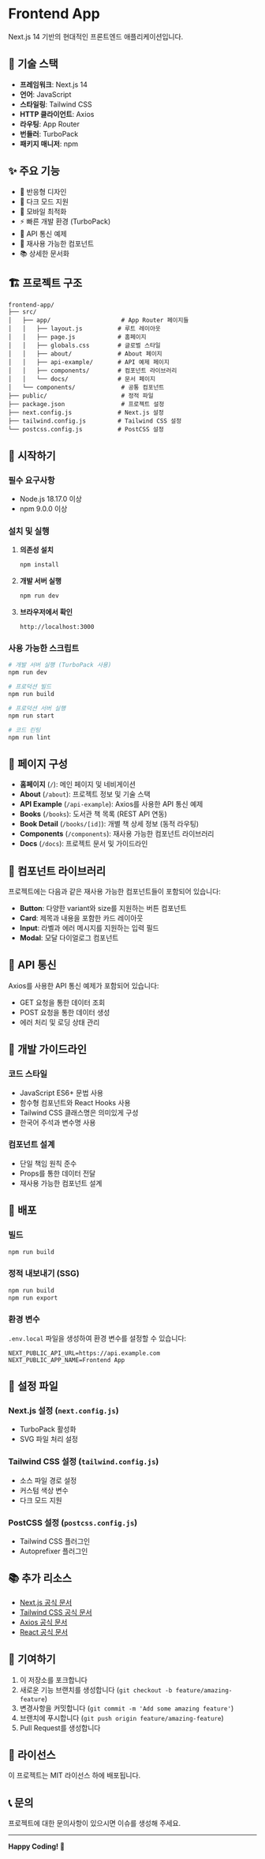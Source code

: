 # Frontend App

Next.js 14 기반의 현대적인 프론트엔드 애플리케이션입니다.

## 🚀 기술 스택

- **프레임워크**: Next.js 14
- **언어**: JavaScript
- **스타일링**: Tailwind CSS
- **HTTP 클라이언트**: Axios
- **라우팅**: App Router
- **번들러**: TurboPack
- **패키지 매니저**: npm

## ✨ 주요 기능

- 🎨 반응형 디자인
- 🌙 다크 모드 지원
- 📱 모바일 최적화
- ⚡ 빠른 개발 환경 (TurboPack)
- 🔄 API 통신 예제
- 🧩 재사용 가능한 컴포넌트
- 📚 상세한 문서화

## 🏗️ 프로젝트 구조

```
frontend-app/
├── src/
│   ├── app/                    # App Router 페이지들
│   │   ├── layout.js          # 루트 레이아웃
│   │   ├── page.js            # 홈페이지
│   │   ├── globals.css        # 글로벌 스타일
│   │   ├── about/             # About 페이지
│   │   ├── api-example/       # API 예제 페이지
│   │   ├── components/        # 컴포넌트 라이브러리
│   │   └── docs/              # 문서 페이지
│   └── components/             # 공통 컴포넌트
├── public/                     # 정적 파일
├── package.json                # 프로젝트 설정
├── next.config.js             # Next.js 설정
├── tailwind.config.js         # Tailwind CSS 설정
└── postcss.config.js          # PostCSS 설정
```

## 🚀 시작하기

### 필수 요구사항

- Node.js 18.17.0 이상
- npm 9.0.0 이상

### 설치 및 실행

1. **의존성 설치**
   ```bash
   npm install
   ```

2. **개발 서버 실행**
   ```bash
   npm run dev
   ```

3. **브라우저에서 확인**
   ```
   http://localhost:3000
   ```

### 사용 가능한 스크립트

```bash
# 개발 서버 실행 (TurboPack 사용)
npm run dev

# 프로덕션 빌드
npm run build

# 프로덕션 서버 실행
npm run start

# 코드 린팅
npm run lint
```

## 📱 페이지 구성

- **홈페이지** (`/`): 메인 페이지 및 네비게이션
- **About** (`/about`): 프로젝트 정보 및 기술 스택
- **API Example** (`/api-example`): Axios를 사용한 API 통신 예제
- **Books** (`/books`): 도서관 책 목록 (REST API 연동)
- **Book Detail** (`/books/[id]`): 개별 책 상세 정보 (동적 라우팅)
- **Components** (`/components`): 재사용 가능한 컴포넌트 라이브러리
- **Docs** (`/docs`): 프로젝트 문서 및 가이드라인

## 🎨 컴포넌트 라이브러리

프로젝트에는 다음과 같은 재사용 가능한 컴포넌트들이 포함되어 있습니다:

- **Button**: 다양한 variant와 size를 지원하는 버튼 컴포넌트
- **Card**: 제목과 내용을 포함한 카드 레이아웃
- **Input**: 라벨과 에러 메시지를 지원하는 입력 필드
- **Modal**: 모달 다이얼로그 컴포넌트

## 🔌 API 통신

Axios를 사용한 API 통신 예제가 포함되어 있습니다:

- GET 요청을 통한 데이터 조회
- POST 요청을 통한 데이터 생성
- 에러 처리 및 로딩 상태 관리

## 🎯 개발 가이드라인

### 코드 스타일
- JavaScript ES6+ 문법 사용
- 함수형 컴포넌트와 React Hooks 사용
- Tailwind CSS 클래스명은 의미있게 구성
- 한국어 주석과 변수명 사용

### 컴포넌트 설계
- 단일 책임 원칙 준수
- Props를 통한 데이터 전달
- 재사용 가능한 컴포넌트 설계

## 🚀 배포

### 빌드
```bash
npm run build
```

### 정적 내보내기 (SSG)
```bash
npm run build
npm run export
```

### 환경 변수
`.env.local` 파일을 생성하여 환경 변수를 설정할 수 있습니다:

```env
NEXT_PUBLIC_API_URL=https://api.example.com
NEXT_PUBLIC_APP_NAME=Frontend App
```

## 🔧 설정 파일

### Next.js 설정 (`next.config.js`)
- TurboPack 활성화
- SVG 파일 처리 설정

### Tailwind CSS 설정 (`tailwind.config.js`)
- 소스 파일 경로 설정
- 커스텀 색상 변수
- 다크 모드 지원

### PostCSS 설정 (`postcss.config.js`)
- Tailwind CSS 플러그인
- Autoprefixer 플러그인

## 📚 추가 리소스

- [Next.js 공식 문서](https://nextjs.org/docs)
- [Tailwind CSS 공식 문서](https://tailwindcss.com/docs)
- [Axios 공식 문서](https://axios-http.com/)
- [React 공식 문서](https://react.dev/)

## 🤝 기여하기

1. 이 저장소를 포크합니다
2. 새로운 기능 브랜치를 생성합니다 (`git checkout -b feature/amazing-feature`)
3. 변경사항을 커밋합니다 (`git commit -m 'Add some amazing feature'`)
4. 브랜치에 푸시합니다 (`git push origin feature/amazing-feature`)
5. Pull Request를 생성합니다

## 📄 라이선스

이 프로젝트는 MIT 라이선스 하에 배포됩니다.

## 📞 문의

프로젝트에 대한 문의사항이 있으시면 이슈를 생성해 주세요.

---

**Happy Coding! 🎉**
